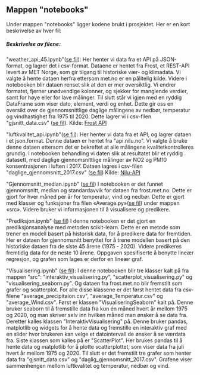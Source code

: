 ## Mappen "notebooks"
Under mappen "notebooks" ligger kodene brukt i prosjektet. Her er en kort beskrivelse av hver fil:

##### Beskrivelse av filene:
"weather_api_45.ipynb"([se fil](/notebooks/weather_api_45.ipynb)):
Her henter vi data fra et API på JSON-format, og lagrer det i csv-format. Dataene er hentet fra Frost, et REST-API levert av MET Norge, som gir tilgang til historiske vær- og klimadata. Vi valgte å hente dataen herfra ettersom met.no er en pålitelig kilde. Videre i notebooken blir dataen renset slik at den er mer oversiktlig. Vi endrer formatet, fjerner unødvendige kolonner, og sjekker for manglende verdier, samt for høye eller for lave målinger. Til slutt står vi igjen med en ryddig DataFrame som viser dato, element, verdi og enhet. Dette gir oss en oversikt over de gjennomsnittlige daglige målingene av nedbør, temperatur og vindhastighet fra 1975 til 2020. Dette lagrer vi i csv-filen "gjsnitt_data.csv" ([se fil](../data/gjsnitt_data.csv)). 
Kilde: [Frost API](https://frost.met.no/api.html)

"luftkvalitet_api.ipynb"([se fil](/notebooks/luftkvalitet_api.ipynb)):
Her henter vi data fra et API, og lagrer dataen i et json.format. Denne dataen er hentet fra "api.nilu.no". Vi valgte å bruke denne dataen ettersom det er bekreftet at alle målingene kvalitetkontrolleres grundig. 
I notebooken behandling vi daten slik at resultatet blir et ryddig datasett, med daglige gjennomsnittlige målinger av NO2 og PM10 konsentrasjonen i luften i 2017. Dataen lagres i csv-filen "daglige_gjennomsnitt_2017.csv" ([se fil](../data/daglig_gjennomsnitt_2017.csv))
Kilde: [Nilu-API](https://api.nilu.no)


"Gjennomsnitt_median.ipynb" ([se fil](/notebooks/Gjennomsnitt_median.ipynb))
I notebooken er det funnet gjennomsnitt, median og standardavvik for dataen fra frost.met.no. Dette er gjort for hver måned per år for temperatur, vind og nedbør. Dette er gjort med klasser og funksjoner fra filen «Average.py»([se fil](../src/Average.py)) under mappen «src». Videre bruker vi informasjonen til å visualisere og predikere. 


"Prediksjon.ipynb" ([se fil](/notebooks/Prediksjon.ipynb))
I denne notebooken er det gjort en prediksjonsanalyse med metoden scikit-learn. Dette er en metode som trener en modell basert på historisk data, for å predikere data for fremtiden. Her er dataen for gjennomsnitt benyttet for å trene modellen basert på den historiske dataen fra de siste 45 årene (1975 - 2020). Videre predikeres fremtidig data for de neste 10 årene. Oppgaven spesifiserte å benytte lineær regresjon, og grafen som lages er derfor en lineær graf.


"Visualisering.ipynb" ([se fil](/notebooks/visualisering.ipynb)):
I denne notebooken blir tre klasser kalt på fra mappen "src": "interaktiv_visualisering.py", "scatterplot_visualisering.py" og "visualisering_seaborn.py". Og dataen fra frost.met.no blir fremstilt som grafer og scatterplot. For alle disse klassene er det først hentet data fra csv-filene "average_precipitaion.csv", "average_Temperatur.csv" og "average_Wind.csv". Først er klassen "VisualiseringSeaborn" kalt på. Denne bruker seaborn til å fremstille data fra kun én måned hvert år mellom 1975 og 2020, og man skriver selv inn hvilken måned man ønsker å se data fra. Deretter kalles klassen "InteraktivVisualisering" på. Denne bruker pandas, matplotlib og widgets for å hente data og fremstille en interaktiv graf med en slider hvor brukeren kan velge et datointervall de ønsker å se værdata fra. Siste klassen som kalles på er "ScatterPlot". Her brukes pandas til å hente data og matplotlib for å plotte scatterplottet, som viser data fra juli hvert år mellom 1975 og 2020. Til slutt er det fremstilt tre grafer som henter data fra "gjsnitt_data.csv" og "daglig_gjennomsnitt_2017.csv". Grafene viser sammenhengen mellom luftkvalitet og temperatur, nedbør og vind. 

